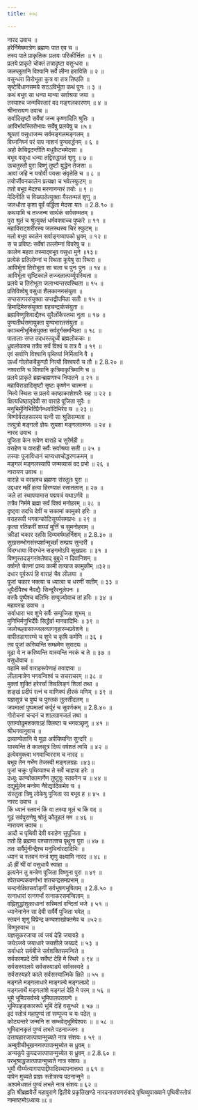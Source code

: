 ```yaml
---
title: ००८

---
```

नारद उवाच ॥  
हरेर्निमेषमात्रेण ब्रह्मणः पात एव च ॥  
तस्य पाते प्राकृतिकः प्रलयः परिकीर्त्तितः ॥ १ ॥  
प्रलये प्राकृते चोक्तं तत्रादृष्टा वसुन्धरा ॥  
जलप्लुतानि विश्वानि सर्वे लीना हराविति ॥ २ ॥  
वसुन्धरा तिरोभूता कुत्र वा तत्र तिष्ठति ॥  
सृष्टेर्विधानसमये साऽऽविर्भूता कथं पुनः ॥ ३ ॥  
कथं बभूव सा धन्या मान्या सर्वाश्रया जया ॥  
तस्याश्च जन्मविस्तारं वद मङ्गलकारणम् ॥ ४ ॥  
श्रीनारायण उवाच ॥  
सर्वादिसृष्टौ सर्वेषां जन्म कृष्णादिति श्रुतिः ॥  
आविर्भावस्तिरोभावः सर्वेषु प्रलयेषु च ॥५॥  
श्रूयतां वसुधाजन्म सर्वमङ्गलमङ्गलम् ॥  
विघ्ननिघ्नं परं पाप नाशनं पुण्यवर्द्धनम् ॥ ६ ॥  
अहो केचिद्वदन्तीति मधुकैटभमेदसा ॥  
बभूव वसुधा धन्या तद्विरुद्धमतं शृणु ॥ ७ ॥  
ऊचतुस्तौ पुरा विष्णुं तुष्टौ युद्धेन तेजसा ॥  
आवां जहि न यत्रोर्वी पयसा संवृतेति च ॥ ८ ॥  
तयोर्जीवनकालेन प्रत्यक्षा च भवेत्स्फुटम् ॥  
ततो बभूव मेदश्च मरणानन्तरं तयोः ॥ ९ ॥  
मेदिनीति च विख्यातेत्युक्ता यैस्तन्मतं शृणु ॥  
जलधौता कृशा पूर्वं वर्द्धिता मेदसा यतः ॥ 2.8.१० ॥  
कथयामि च तज्जन्म सार्थकं सर्वसम्मतम् ॥  
पुरा श्रुतं च श्रुत्युक्तं धर्मवक्त्राच्च पुष्करे ॥ ११ ॥  
महाविराट्शरीरस्य जलस्थस्य चिरं स्फुटम् ॥  
मलो बभूव कालेन सर्वाङ्गव्यापको ध्रुवम् ॥ १२ ॥  
स च प्रविष्टः सर्वेषां तल्लोम्नां विवरेषु च ॥  
कालेन महता तस्माद्बभूव वसुधा मुने ॥१३॥  
प्रत्येकं प्रतिलोम्नां च स्थिता कूपेषु सा स्थिरा ॥  
आविर्भूता तिरोभूता सा चला च पुनः पुनः ॥ १४ ॥  
आविर्भूता सृष्टिकाले तज्जलात्पर्य्युपस्थिता ॥  
प्रलये च तिरोभूता जलाभ्यन्तरवस्थिता ॥ १५ ॥  
प्रतिविश्वेषु वसुधा शैलकाननसंयुता ॥  
सप्तसागरसंयुक्ता सप्तद्वीपमिता सती ॥ १५ ॥  
हिमाद्रिमेरुसंयुक्ता ग्रहचन्द्रार्कसंयुता ॥  
ब्रह्मविष्णुशिवाद्यैश्च सुरैर्लोकैस्तथा नुता ॥ १७ ॥  
पुण्यतीर्थसमायुक्ता पुण्यभारतसंयुता ॥  
काञ्चनीभूमिसंयुक्ता सर्वदुर्गसमन्विता ॥ १८ ॥  
पातालाः सप्त तदधस्तदूर्ध्वे ब्रह्मलोककः ॥  
ध्रुवलोकश्च तत्रैव सर्वं विश्वं च तत्र वै ॥ १९ ॥  
एवं सर्वाणि विश्वानि पृथिव्यां निर्मितानि वै ॥  
ऊर्ध्वं गोलोकवैकुण्ठौ नित्यौ विश्वपरौ च तौ ॥ 2.8.२० ॥  
नश्वराणि च विश्वानि कृत्रिमाकृत्रिमाणि च ॥  
प्रलये प्राकृते ब्रह्मन्ब्रह्मणश्च निपातने ॥ २१ ॥  
महाविराडादिसृष्टौ सृष्टः कृष्णेन चात्मना ॥  
नित्ये स्थितः स प्रलये काष्ठाकाशेश्वरैः सह ॥ २२ ॥  
क्षित्यधिष्ठातृदेवी सा वाराहे पूजिता सुरैः ॥  
मनुभिर्मुनिभिर्विप्रैर्गन्धर्वादिभिरेव च ॥ २३ ॥  
विष्णोर्वराहरूपस्य पत्नी सा श्रुतिसम्मता ॥  
तत्पुत्रो मङ्गलो ज्ञेयः सुयशा मङ्गलात्मजः ॥ २४ ॥  
नारद उवाच ॥  
पूजिता केन रूपेण वाराहे च सुरैर्मही ॥  
वराहेण च वाराही सर्वैः सर्वाश्रया सती ॥ २५ ॥  
तस्याः पूजाविधानं चाप्यधश्चोद्धरणक्रमम् ॥  
मङ्गलं मङ्गलस्यापि जन्मव्यासं वद प्रभो ॥ २६ ॥  
नारायण उवाच ॥  
वाराहे च वराहश्च ब्रह्मणा संस्तुतः पुरा ॥  
उद्दधार महीं हत्वा हिरण्याक्षं रसातलात् ॥ २७ ॥  
जले तां स्थापयामास पद्मपत्रं यथाऽर्णवे ॥  
तत्रैव निर्ममे ब्रह्मा सर्वं विश्वं मनोहरम् ॥ २८ ॥  
दृष्ट्वा तदधि देवीं च सकामां कामुको हरिः ॥  
वराहरूपी भगवान्कोटिसूर्य्यसमप्रभः ॥ २९ ॥  
कृत्वा रतिकरीं शय्यां मूर्त्तिं च सुमनोहराम् ॥  
क्रीडां चकार रहसि दिव्यवर्षमहर्निशम् ॥ 2.8.३० ॥  
सुखसम्भोगसंस्पर्शान्मूर्च्छां सम्प्राप सुन्दरी ॥  
विदग्धाया विदग्धेन सङ्गमोऽपि सुखप्रदः ॥ ३१ ॥  
विष्णुस्तदङ्गसंश्लेषाद् बुबुधे न दिवानिशम् ॥  
वर्षान्ते चेतनां प्राप्य कामी तत्याज कामुकीम् ॥३२॥  
दधार पूर्वरूपं हि वाराहं चैव लीलया ॥  
पूजां चकार भक्त्या च ध्यात्वा च धरणीं सतीम् ॥ ३३ ॥  
धूपैर्दीपैश्च नैवद्यैः सिन्दूरैरनुलेपनः ॥  
वस्त्रैः पुष्पैश्च बलिभिः सम्पूज्योवाच तां हरिः ॥ ३४ ॥  
महावराह उवाच ॥  
सर्वाधारा भव शुभे सर्वैः सम्पूजिता शुभम् ॥  
मुनिभिर्मनुभिर्देवैः सिद्धैर्वा मानवादिभिः ॥ ३९ ॥  
जलोच्छ्वासाज्जलत्यागगृहारम्भप्रवेशने ॥  
वापीतडागारम्भे च शुभे च कृषि कर्मणि ॥ ३६ ॥  
तव पूजां करिष्यन्ति सम्भ्रमेण सुरादयः ॥  
मूढा ये न करिष्यन्ति यास्यन्ति नरकं च ते ॥ ३७ ॥  
वसुधोवाच ॥  
वहामि सर्वं वाराहरूपेणाहं तवाज्ञया ॥  
लीलामात्रेण भगवन्विश्वं च सचराचरम् ॥ ३८ ॥  
मुक्तां शुक्तिं हरेरर्चां शिवलिङ्गं शिलां तथा ॥  
शङ्खं प्रदीपं रत्नं च माणिक्यं हीरकं मणिम् ॥ ३९ ॥  
यज्ञसूत्रं च पुष्पं च पुस्तकं तुलसीदलम् ॥  
जपमालां पुष्पमालां कर्पूरं च सुवर्णकम् ॥ 2.8.४० ॥  
गोरोचनां चन्दनं च शालग्रामजलं तथा ॥  
एतान्वोढुमशक्ताऽहं क्लिष्टा च भगवञ्छृणु ॥ ४१ ॥  
श्रीभगवानुवाच ॥  
द्रव्याण्येतानि ये मूढा अर्पयिष्यन्ति सुन्दरि ॥  
यास्यन्ति ते कालसूत्रं दिव्यं वर्षशतं त्वयि ॥ ४२ ॥  
इत्येवमुक्त्वा भगवान्विरराम च नारद ॥  
बभूव तेन गर्भेण तेजस्वी मङ्गलग्रहः ॥४३॥  
पूजां चक्रुः पृथिव्याश्च ते सर्वे चाज्ञया हरेः ॥  
दध्युः काण्वोक्तमार्गेण तुष्टुवुः स्तवनेन च ॥ ४४ ॥  
दद्युर्मूलेन मन्त्रेण नैवेद्यादिकमेव च ॥  
संस्तुता त्रिषु लोकेषु पूजिता सा बभूव ह ॥ ४५ ॥  
नारद उवाच ॥  
किं ध्यानं स्तवनं किं वा तस्या मूलं च किं वद ॥  
गूढं सर्वपुराणेषु श्रोतुं कौतूहलं मम ॥ ४६ ॥  
नारायण उवाच ॥  
आदौ च पृथिवी देवी वराहेण सुपूजिता ॥  
ततो हि ब्रह्मणा पश्चात्ततश्च पृथुना पुरा ॥ ४७ ॥  
ततः सर्वैर्मुनीन्द्रैश्च मनुभिर्नारदादिभिः ॥  
ध्यानं च स्तवनं मन्त्रं शृणु वक्ष्यामि नारद ॥ ४८ ॥  
ॐ ह्रीं श्रीं वां वसुधायै स्वाहा ॥  
इत्यनेन तु मन्त्रेण पूजिता विष्णुना पुरा ॥ ४९ ॥  
श्वेतचम्पकवर्णाभां शतचन्द्रसमप्रभाम् ॥  
चन्दनोक्षितसर्वाङ्गीं सर्वभूषणभूषिताम् ॥ 2.8.५० ॥  
रत्नाधारां रत्नगर्भां रत्नाकरसमन्विताम् ॥  
वह्निशुद्धांशुकाधानां सस्मितां वन्दितां भजे ॥ ५१ ॥  
ध्यानेनानेन सा देवी सर्वैर्वै पूजिता भवेत् ॥  
स्तवनं शृणु विप्रेन्द्र कण्वशाखोक्तमेव च ॥५२॥  
विष्णुरुवाच ॥  
यज्ञसूकरजाया त्वं जयं देहि जयावहे ॥  
जयेऽजये जयाधारे जयशीले जयप्रदे ॥ ५३ ॥  
सर्वाधारे सर्वबीजे सर्वशक्तिसमन्विते ॥  
सर्वकामप्रदे देवि सर्वेष्टं देहि मे स्थिरे ॥ ९४ ॥  
सर्वसस्यालये सर्वसस्याड्ये सर्वसस्यदे ॥  
सर्वसस्यहरे काले सर्वसस्यात्मिके क्षिते ॥ ५५ ॥  
मङ्गले मङ्गलाधारे माङ्गल्ये मङ्गलप्रदे ॥  
मङ्गलार्थे मङ्गलांशे मङ्गलं देहि मे परम् ॥ ५६ ॥  
भूमे भूमिपसर्वस्वे भूमिपालपरायणे ॥  
भूमिपाहङ्काररूपे भूमिं देहि वसुन्धरे ॥ ५७ ॥  
इदं स्तोत्रं महापुण्यं तां सम्पूज्य च यः पठेत् ॥  
कोट्यन्तरे जन्मनि स सम्भवेद्भूमिपेश्वरः ॥ ॥ ५८ ॥  
भूमिदानकृतं पुण्यं लभते पठनाज्जनः ॥  
दत्तापहारजात्पापान्मुच्यते नात्र संशयः ॥ ५९ ॥  
अम्बुवीचीभूखननात्पापान्मुच्येत स ध्रुवम् ॥  
अन्यकूपे कुपदजात्पापान्मुच्येत स ध्रुवम् ॥ 2.8.६० ॥  
परभूश्राद्धजात्पापान्मुच्यते नात्र संशयः ॥  
भूमौ वीर्य्यत्यागपापाद्दीपादिस्थापनात्तथा ॥ ६१ ॥  
पापेन मुच्यते प्राज्ञः स्तोत्रस्य पठनान्मुने ॥  
अश्वमेधशतं पुण्यं लभते नात्र संशयः॥ ६२ ॥  
इति श्रीब्रह्मवैर्त्ते महापुराणे द्वितीये प्रकृतिखण्डे नारदनारायणसंवादे पृथिव्युपाख्याने पृथिवीस्तोत्रं नामाष्टमोऽध्यायः॥८॥